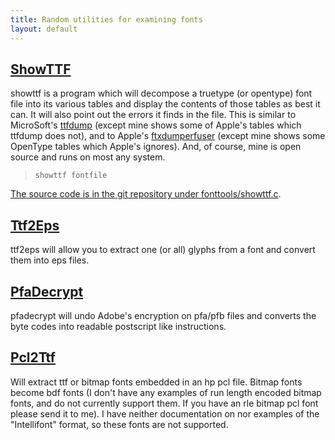 ```yaml
---
title: Random utilities for examining fonts
layout: default
---
```



[ShowTTF](http://fontforge.git.sourceforge.net/git/gitweb.cgi?p=fontforge/fontforge;a=summary)
----------------------------------------------------------------------------------------------

showttf is a program which will decompose a truetype (or opentype) font
file into its various tables and display the contents of those tables as
best it can. It will also point out the errors it finds in the file.
This is similar to MicroSoft's
[ttfdump](http://www.microsoft.com/typography/tools/tools.htm) (except
mine shows some of Apple's tables which ttfdump does not), and to
Apple's [ftxdumperfuser](http://developer.apple.com/fonts/OSXTools.html)
(except mine shows some OpenType tables which Apple's ignores). And, of
course, mine is open source and runs on most any system.

>     showttf fontfile

[The source code is in the git repository under
fonttools/showttf.c](http://fontforge.git.sourceforge.net/git/gitweb.cgi?p=fontforge/fontforge;a=summary).

[Ttf2Eps](http://fontforge.git.sourceforge.net/git/gitweb.cgi?p=fontforge/fontforge;a=summary)
----------------------------------------------------------------------------------------------

ttf2eps will allow you to extract one (or all) glyphs from a font and
convert them into eps files.

[PfaDecrypt](http://fontforge.git.sourceforge.net/git/gitweb.cgi?p=fontforge/fontforge;a=summary)
-------------------------------------------------------------------------------------------------

pfadecrypt will undo Adobe's encryption on pfa/pfb files and converts
the byte codes into readable postscript like instructions.

[Pcl2Ttf](http://fontforge.git.sourceforge.net/git/gitweb.cgi?p=fontforge/fontforge;a=summary)
----------------------------------------------------------------------------------------------

Will extract ttf or bitmap fonts embedded in an hp pcl file. Bitmap
fonts become bdf fonts (I don't have any examples of run length encoded
bitmap fonts, and do not currently support them. If you have an rle
bitmap pcl font please send it to me). I have neither documentation on
nor examples of the "Intellifont" format, so these fonts are not
supported.
